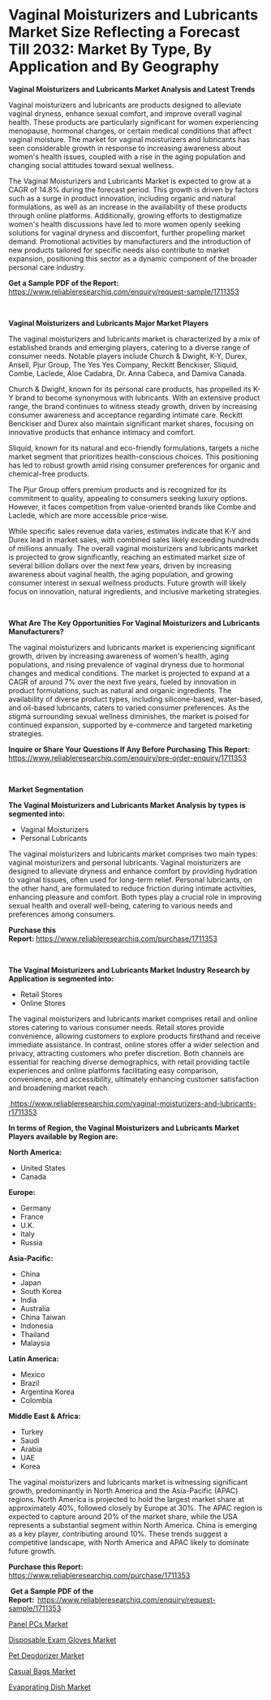 <p><h1>Vaginal Moisturizers and Lubricants Market Size Reflecting a Forecast Till 2032: Market By Type, By Application and By Geography</h1></p><p><strong>Vaginal Moisturizers and Lubricants Market Analysis and Latest Trends</strong></p>
<p><p>Vaginal moisturizers and lubricants are products designed to alleviate vaginal dryness, enhance sexual comfort, and improve overall vaginal health. These products are particularly significant for women experiencing menopause, hormonal changes, or certain medical conditions that affect vaginal moisture. The market for vaginal moisturizers and lubricants has seen considerable growth in response to increasing awareness about women's health issues, coupled with a rise in the aging population and changing social attitudes toward sexual wellness.</p><p>The Vaginal Moisturizers and Lubricants Market is expected to grow at a CAGR of 14.8% during the forecast period. This growth is driven by factors such as a surge in product innovation, including organic and natural formulations, as well as an increase in the availability of these products through online platforms. Additionally, growing efforts to destigmatize women's health discussions have led to more women openly seeking solutions for vaginal dryness and discomfort, further propelling market demand. Promotional activities by manufacturers and the introduction of new products tailored for specific needs also contribute to market expansion, positioning this sector as a dynamic component of the broader personal care industry.</p></p>
<p><strong>Get a Sample PDF of the Report:&nbsp;</strong> <a href="https://www.reliableresearchiq.com/enquiry/request-sample/1711353?utm_campaign=1082&utm_medium=2&utm_source=Github&utm_content=ia&utm_term=04042025&utm_id=vaginal-moisturizers-and-lubricants">https://www.reliableresearchiq.com/enquiry/request-sample/1711353</a></p>
<p>&nbsp;</p>
<p><strong>Vaginal Moisturizers and Lubricants Major Market Players</strong></p>
<p><p>The vaginal moisturizers and lubricants market is characterized by a mix of established brands and emerging players, catering to a diverse range of consumer needs. Notable players include Church & Dwight, K-Y, Durex, Ansell, Pjur Group, The Yes Yes Company, Reckitt Benckiser, Sliquid, Combe, Laclede, Aloe Cadabra, Dr. Anna Cabeca, and Damiva Canada.</p><p>Church & Dwight, known for its personal care products, has propelled its K-Y brand to become synonymous with lubricants. With an extensive product range, the brand continues to witness steady growth, driven by increasing consumer awareness and acceptance regarding intimate care. Reckitt Benckiser and Durex also maintain significant market shares, focusing on innovative products that enhance intimacy and comfort.</p><p>Sliquid, known for its natural and eco-friendly formulations, targets a niche market segment that prioritizes health-conscious choices. This positioning has led to robust growth amid rising consumer preferences for organic and chemical-free products.</p><p>The Pjur Group offers premium products and is recognized for its commitment to quality, appealing to consumers seeking luxury options. However, it faces competition from value-oriented brands like Combe and Laclede, which are more accessible price-wise.</p><p>While specific sales revenue data varies, estimates indicate that K-Y and Durex lead in market sales, with combined sales likely exceeding hundreds of millions annually. The overall vaginal moisturizers and lubricants market is projected to grow significantly, reaching an estimated market size of several billion dollars over the next few years, driven by increasing awareness about vaginal health, the aging population, and growing consumer interest in sexual wellness products. Future growth will likely focus on innovation, natural ingredients, and inclusive marketing strategies.</p></p>
<p>&nbsp;</p>
<p><strong>What Are The Key Opportunities For Vaginal Moisturizers and Lubricants Manufacturers?</strong></p>
<p><p>The vaginal moisturizers and lubricants market is experiencing significant growth, driven by increasing awareness of women's health, aging populations, and rising prevalence of vaginal dryness due to hormonal changes and medical conditions. The market is projected to expand at a CAGR of around 7% over the next five years, fueled by innovation in product formulations, such as natural and organic ingredients. The availability of diverse product types, including silicone-based, water-based, and oil-based lubricants, caters to varied consumer preferences. As the stigma surrounding sexual wellness diminishes, the market is poised for continued expansion, supported by e-commerce and targeted marketing strategies.</p></p>
<p><strong>Inquire or Share Your Questions If Any Before Purchasing This Report:</strong> <a href="https://www.reliableresearchiq.com/enquiry/pre-order-enquiry/1711353?utm_campaign=1082&utm_medium=2&utm_source=Github&utm_content=ia&utm_term=04042025&utm_id=vaginal-moisturizers-and-lubricants">https://www.reliableresearchiq.com/enquiry/pre-order-enquiry/1711353</a></p>
<p>&nbsp;</p>
<p><strong>Market Segmentation</strong></p>
<p><strong>The Vaginal Moisturizers and Lubricants Market Analysis by types is segmented into:</strong></p>
<p><ul><li>Vaginal Moisturizers</li><li>Personal Lubricants</li></ul></p>
<p><p>The vaginal moisturizers and lubricants market comprises two main types: vaginal moisturizers and personal lubricants. Vaginal moisturizers are designed to alleviate dryness and enhance comfort by providing hydration to vaginal tissues, often used for long-term relief. Personal lubricants, on the other hand, are formulated to reduce friction during intimate activities, enhancing pleasure and comfort. Both types play a crucial role in improving sexual health and overall well-being, catering to various needs and preferences among consumers.</p></p>
<p><strong>Purchase this Report:&nbsp;</strong><a href="https://www.reliableresearchiq.com/purchase/1711353?utm_campaign=1082&utm_medium=2&utm_source=Github&utm_content=ia&utm_term=04042025&utm_id=vaginal-moisturizers-and-lubricants">https://www.reliableresearchiq.com/purchase/1711353</a></p>
<p>&nbsp;</p>
<p><strong>The Vaginal Moisturizers and Lubricants Market Industry Research by Application is segmented into:</strong></p>
<p><ul><li>Retail Stores</li><li>Online Stores</li></ul></p>
<p><p>The vaginal moisturizers and lubricants market comprises retail and online stores catering to various consumer needs. Retail stores provide convenience, allowing customers to explore products firsthand and receive immediate assistance. In contrast, online stores offer a wider selection and privacy, attracting customers who prefer discretion. Both channels are essential for reaching diverse demographics, with retail providing tactile experiences and online platforms facilitating easy comparison, convenience, and accessibility, ultimately enhancing customer satisfaction and broadening market reach.</p></p>
<p><a href="https://www.reliableresearchiq.com/vaginal-moisturizers-and-lubricants-r1711353?utm_campaign=1082&utm_medium=2&utm_source=Github&utm_content=ia&utm_term=04042025&utm_id=vaginal-moisturizers-and-lubricants">&nbsp;https://www.reliableresearchiq.com/vaginal-moisturizers-and-lubricants-r1711353</a></p>
<p><strong>In terms of Region, the Vaginal Moisturizers and Lubricants Market Players available by Region are:</strong></p>
<p>
    <p> <strong> North America: </strong>
        <ul>
            <li>United States</li>
            <li>Canada</li>
        </ul>
        </p> 
    <p> <strong> Europe: </strong>
        <ul>
            <li>Germany</li>
            <li>France</li>
            <li>U.K.</li>
            <li>Italy</li>
            <li>Russia</li>
        </ul>
        </p> 
    <p> <strong> Asia-Pacific: </strong>
        <ul>
            <li>China</li>
            <li>Japan</li>
            <li>South Korea</li>
            <li>India</li>
            <li>Australia</li>
            <li>China Taiwan</li>
            <li>Indonesia</li>
            <li>Thailand</li>
            <li>Malaysia</li>
        </ul>
        </p> 
    <p> <strong> Latin America: </strong>
        <ul>
            <li>Mexico</li>
            <li>Brazil</li>
            <li>Argentina Korea</li>
            <li>Colombia</li>
        </ul>
        </p> 
    <p> <strong> Middle East & Africa: </strong>
        <ul>
            <li>Turkey</li>
            <li>Saudi</li>
            <li>Arabia</li>
            <li>UAE</li>
            <li>Korea</li>
        </ul>
    </p>
    </p>
<p><p>The vaginal moisturizers and lubricants market is witnessing significant growth, predominantly in North America and the Asia-Pacific (APAC) regions. North America is projected to hold the largest market share at approximately 40%, followed closely by Europe at 30%. The APAC region is expected to capture around 20% of the market share, while the USA represents a substantial segment within North America. China is emerging as a key player, contributing around 10%. These trends suggest a competitive landscape, with North America and APAC likely to dominate future growth.</p></p>
<p><strong>Purchase this Report: </strong><a href="https://www.reliableresearchiq.com/purchase/1711353?utm_campaign=1082&utm_medium=2&utm_source=Github&utm_content=ia&utm_term=04042025&utm_id=vaginal-moisturizers-and-lubricants">https://www.reliableresearchiq.com/purchase/1711353</a></p>
<p>&nbsp;<strong>Get a Sample PDF of the Report:&nbsp;&nbsp;</strong><a href="https://www.reliableresearchiq.com/enquiry/request-sample/1711353?utm_campaign=1082&utm_medium=2&utm_source=Github&utm_content=ia&utm_term=04042025&utm_id=vaginal-moisturizers-and-lubricants">https://www.reliableresearchiq.com/enquiry/request-sample/1711353</a></p>
<p><strong></strong></p>
<p><p><a href="https://github.com/hayasiorover/Market-Research-Report-List-1/blob/main/panel-pcs-market.md?utm_campaign=1082&utm_medium=2&utm_source=Github&utm_content=ia&utm_term=04042025&utm_id=vaginal-moisturizers-and-lubricants">Panel PCs Market</a></p><p><a href="https://github.com/mronmizoe/Market-Research-Report-List-1/blob/main/disposable-exam-gloves-market.md?utm_campaign=1082&utm_medium=2&utm_source=Github&utm_content=ia&utm_term=04042025&utm_id=vaginal-moisturizers-and-lubricants">Disposable Exam Gloves Market</a></p><p><a href="https://github.com/makzzochil/Market-Research-Report-List-1/blob/main/pet-deodorizer-market.md?utm_campaign=1082&utm_medium=2&utm_source=Github&utm_content=ia&utm_term=04042025&utm_id=vaginal-moisturizers-and-lubricants">Pet Deodorizer Market</a></p><p><a href="https://github.com/heinslakey2x/Market-Research-Report-List-1/blob/main/casual-bags-market.md?utm_campaign=1082&utm_medium=2&utm_source=Github&utm_content=ia&utm_term=04042025&utm_id=vaginal-moisturizers-and-lubricants">Casual Bags Market</a></p><p><a href="https://github.com/gitfwelday/Market-Research-Report-List-1/blob/main/evaporating-dish-market.md?utm_campaign=1082&utm_medium=2&utm_source=Github&utm_content=ia&utm_term=04042025&utm_id=vaginal-moisturizers-and-lubricants">Evaporating Dish Market</a></p></p>